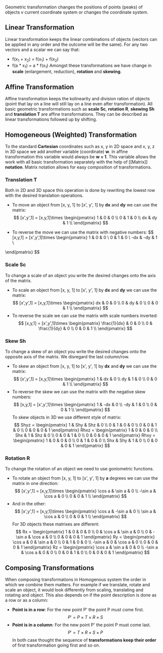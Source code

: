 Geometric transformation changes the positions of points (peaks) of objects v current coordinate system or changes the coordinate system.
## Linear Transformation
Linear transformation keeps the linear combinations of objects (vectors can be applied in any order and the outcome will be the same). For any two vectors and a scalar we can say that:
- f(x<sub>1</sub> + x<sub>2</sub>) = f(x<sub>1</sub>) + f(x<sub>2</sub>)
- f(a * x<sub>1</sub>) = a * f(x<sub>1</sub>)
Amongst these transformations we have change in **scale** (enlargement, reduction), **rotation** and **skewing**.
## Affine Transformation
Affine transformation keeps the kolinearity and division ration of objects (point that lay on a line will still lay on a line even after transformation). All basic geometric transformations such as **scale Sc**, **rotation R**, **skewing Sh** and **translation T** are affine transformations. They can be described as linear transformations followed up by shifting.
## Homogeneous (Weighted) Transformation
To the standard **Cartesian** coordinates such as x, y in 2D space and x, y, z in 3D space we add another variable (coordinate) **w**. In affine transformation this variable would always be **w = 1**. This variable allows the work with all basic transformation separately with the help of [[Matrix]] **notation**. Matrix notation allows for easy composition of transformations.
### Translation T
Both in 2D and 3D space this operation is done by rewriting the lowest row with the desired translation operations.
- To move an object from \[x, y, 1\] to \[x', y', 1\] by **dx** and **dy** we can use the matrix:
$$
[x',y',1] = [x,y,1]\times
\begin{pmatrix}
1 & 0 & 0 \\
0 & 1 & 0 \\
dx & dy & 1 \\
\end{pmatrix}
$$

- To reverse the move we can use the matrix with negative numbers:
$$
[x,y,1] = [x',y',1]\times
\begin{pmatrix}
1 & 0 & 0 \\
0 & 1 & 0 \\
-dx & -dy & 1 \\

\end{pmatrix}
$$
### Scale Sc
To change a scale of an object you write the desired changes onto the axis of the matrix.
- To scale an object from \[x, y, 1\] to \[x', y', 1\] by **dx** and **dy** we can use the matrix:
$$
[x',y',1] = [x,y,1]\times
\begin{pmatrix}
dx & 0 & 0 \\
0 & dy & 0 \\
0 & 0 & 1 \\
\end{pmatrix}
$$
- To reverse the scale we can use the matrix with scale numbers inverted:
$$
[x,y,1] = [x',y',1]\times
\begin{pmatrix}
\frac{1}{dx} & 0 & 0 \\
0 & \frac{1}{dy} & 0 \\
0 & 0 & 1 \\
\end{pmatrix}
$$
### Skew Sh
To change a skew of an object you write the desired changes onto the opposite axis of the matrix. We disregard the last column/row.
- To skew an object from \[x, y, 1\] to \[x', y', 1\] by **dx** and **dy** we can use the matrix:
$$
[x',y',1] = [x,y,1]\times
\begin{pmatrix}
1 & dx & 0 \\
dy & 1 & 0 \\
0 & 0 & 1 \\
\end{pmatrix}
$$
- To reverse the skew we can use the matrix with the negative skew numbers:
$$
[x,y,1] = [x',y',1]\times
\begin{pmatrix}
1 & -dx & 0 \\
-dy & 1 & 0 \\
0 & 0 & 1 \\
\end{pmatrix}
$$
To skew objects in 3D we use different style of matrix:
$$
Shyz =
\begin{pmatrix}
1 & Shy & Shz & 0 \\
0 & 1 & 0 & 0 \\
0 & 0 & 1 & 0 \\
0 & 0 & 0 & 1
\end{pmatrix}
Rhxz =
\begin{pmatrix}
1 & 0 & 0 & 0 \\
Shx & 1 & Shz & 0 \\
0 & 0 & 1 & 0 \\
0 & 0 & 0 & 1
\end{pmatrix}
Rhxy =
\begin{pmatrix}
1 & 0 & 0 & 0 \\
0 & 1 & 0 & 0 \\
Shx & Shy & 1 & 0 \\
0 & 0 & 0 & 1
\end{pmatrix}
$$
### Rotation R
To change the rotation of an object we need to use goniometric functions.
- To rotate an object from \[x, y, 1\] to \[x', y', 1\] by **a** degrees we can use the matrix in one direction:
$$
[x',y',1] = [x,y,1]\times
\begin{pmatrix}
\cos a & \sin a & 0 \\
-\sin a & \cos a & 0 \\
0 & 0 & 1 \\
\end{pmatrix}
$$
- And in the other:
$$
[x',y',1] = [x,y,1]\times
\begin{pmatrix}
\cos a & -\sin a & 0 \\
\sin a & \cos a & 0 \\
0 & 0 & 1 \\
\end{pmatrix}
$$
For 3D objects these matrixes are different:
$$
Rx =
\begin{pmatrix}
1 & 0 & 0 & 0 \\
0 & \cos a & \sin a & 0 \\
0 & -\sin a & \cos a & 0 \\
0 & 0 & 0 & 1
\end{pmatrix}
Ry =
\begin{pmatrix}
\cos a & 0 & \sin a & 0 \\
0 & 1 & 0 & 0 \\
-\sin a & 0 & \cos a & 0 \\
0 & 0 & 0 & 1
\end{pmatrix}
Rz =
\begin{pmatrix}
\cos a & \sin a & 0 & 0 \\
-\sin a & \cos a & 0 & 0 \\
0 & 0 & 1 & 0 \\
0 & 0 & 0 & 1
\end{pmatrix}
$$
## Composing Transformations
When composing transformations in Homogenous system the order in which we combine them matters. For example if we translate, rotate and scale an object, it would look differently from scaling, translating and rotating and object. This also depends on if the point description is done as a row or as a column:
- **Point is in a row**: For the new point P' the point P must come first. $$P' = P \times T \times R \times S$$ 
- **Point is in a column**: For the new point P' the point P must come last. $$P' = T \times R \times S \times P$$
In both case thought the sequence of **transformations keep their order** of first transformation going first and so on.
